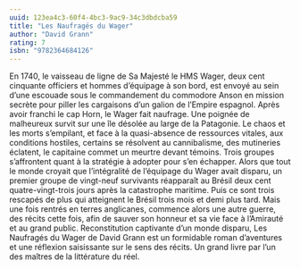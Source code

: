 ```yaml
---
uuid: 123ea4c3-60f4-4bc3-9ac9-34c3dbdcba59
title: "Les Naufragés du Wager"
author: "David Grann"
rating: 7
isbn: "9782364684126"
---
```


En 1740, le vaisseau de ligne de Sa Majesté le HMS Wager, deux cent cinquante officiers et hommes d’équipage à son bord, est envoyé au sein d’une escouade sous le commandement du commodore Anson en mission secrète pour piller les cargaisons d’un galion de l’Empire espagnol. Après avoir franchi le cap Horn, le Wager fait naufrage. Une poignée de malheureux survit sur une île désolée au large de la Patagonie. Le chaos et les morts s’empilant, et face à la quasi-absence de ressources vitales, aux conditions hostiles, certains se résolvent au cannibalisme, des mutineries éclatent, le capitaine commet un meurtre devant témoins. Trois groupes s’affrontent quant à la stratégie à adopter pour s’en échapper. Alors que tout le monde croyait que l’intégralité de l’équipage du Wager avait disparu, un premier groupe de vingt-neuf survivants réapparaît au Brésil deux cent quatre-vingt-trois jours après la catastrophe maritime. Puis ce sont trois rescapés de plus qui atteignent le Brésil trois mois et demi plus tard. Mais une fois rentrés en terres anglicanes, commence alors une autre guerre, des récits cette fois, afin de sauver son honneur et sa vie face à l’Amirauté et au grand public. Reconstitution captivante d’un monde disparu, Les Naufragés du Wager de David Grann est un formidable roman d’aventures et une réflexion saisissante sur le sens des récits. Un grand livre par l’un des maîtres de la littérature du réel.